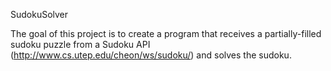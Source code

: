 
SudokuSolver

The goal of this project is to create a program that receives a
partially-filled sudoku puzzle from a Sudoku API (http://www.cs.utep.edu/cheon/ws/sudoku/)
and solves the sudoku.
